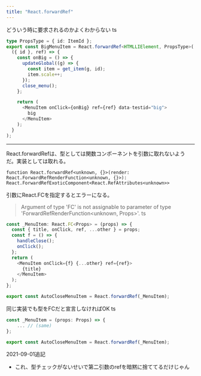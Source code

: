 ```yaml
---
title: "React.forwardRef"
---
```


どういう時に要求されるのかよくわからない
ts

```typescript
type PropsType = { id: ItemId };
export const BigMenuItem = React.forwardRef<HTMLLIElement, PropsType>(
  ({ id }, ref) => {
    const onBig = () => {
      updateGlobal((g) => {
        const item = get_item(g, id);
        item.scale++;
      });
      close_menu();
    };

    return (
      <MenuItem onClick={onBig} ref={ref} data-testid="big">
        big
      </MenuItem>
    );
  }
);
```


---
React.forwardRefは、型としては関数コンポーネントを引数に取れないようだ。実装としては取れる。

`function React.forwardRef<unknown, {}>(render: React.ForwardRefRenderFunction<unknown, {}>): React.ForwardRefExoticComponent<React.RefAttributes<unknown>>`

引数にReact.FCを指定するとエラーになる。
> Argument of type 'FC<Props>' is not assignable to parameter of type 'ForwardRefRenderFunction<unknown, Props>'.
ts

```typescript
const _MenuItem: React.FC<Props> = (props) => {
  const { title, onClick, ref, ...other } = props;
  const f = () => {
    handleClose();
    onClick();
  };
  return (
    <MenuItem onClick={f} {...other} ref={ref}>
      {title}
    </MenuItem>
  );
};

export const AutoCloseMenuItem = React.forwardRef(_MenuItem);
```


同じ実装でも型をFCだと宣言しなければOK
ts

```typescript
const _MenuItem = (props: Props) => {
	... // (same)
};

export const AutoCloseMenuItem = React.forwardRef(_MenuItem);
```


2021-09-01追記
- これ、型チェックがないせいで第二引数のrefを暗黙に捨ててるだけじゃん

